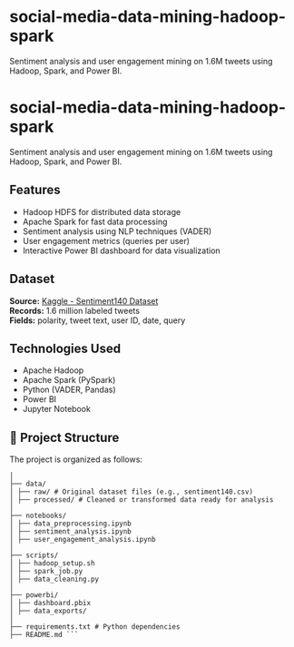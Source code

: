 # social-media-data-mining-hadoop-spark
Sentiment analysis and user engagement mining on 1.6M tweets using Hadoop, Spark, and Power BI.
# social-media-data-mining-hadoop-spark

Sentiment analysis and user engagement mining on 1.6M tweets using Hadoop, Spark, and Power BI.

##  Features

- Hadoop HDFS for distributed data storage  
- Apache Spark for fast data processing  
- Sentiment analysis using NLP techniques (VADER)  
- User engagement metrics (queries per user)  
- Interactive Power BI dashboard for data visualization  

## Dataset

**Source:** [Kaggle - Sentiment140 Dataset](https://www.kaggle.com/kazanova/sentiment140)  
**Records:** 1.6 million labeled tweets  
**Fields:** polarity, tweet text, user ID, date, query  

## Technologies Used

- Apache Hadoop  
- Apache Spark (PySpark)  
- Python (VADER, Pandas)  
- Power BI  
- Jupyter Notebook  

## 📁 Project Structure

The project is organized as follows:

```social-media-data-mining/
│
├── data/
│ ├── raw/ # Original dataset files (e.g., sentiment140.csv)
│ ├── processed/ # Cleaned or transformed data ready for analysis
│
├── notebooks/
│ ├── data_preprocessing.ipynb
│ ├── sentiment_analysis.ipynb
│ ├── user_engagement_analysis.ipynb
│
├── scripts/
│ ├── hadoop_setup.sh
│ ├── spark_job.py
│ ├── data_cleaning.py
│
├── powerbi/
│ ├── dashboard.pbix
│ ├── data_exports/
│
├── requirements.txt # Python dependencies
├── README.md ```
